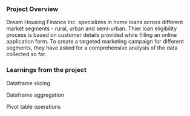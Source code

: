 ### Project Overview

 
Dream Housing Finance Inc. specializes in home loans across different market segments - rural, urban and semi-urban. Thier loan eligibility process is based on customer details provided while filling an online application form. To create a targeted marketing campaign for different segments, they have asked for a comprehensive analysis of the data collected so far.


### Learnings from the project

Dataframe slicing

Dataframe aggregation

Pivot table operations


